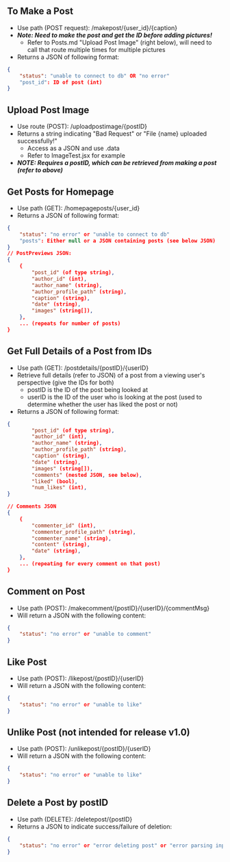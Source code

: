 ## To Make a Post

-   Use path (POST request): /makepost/{user_id}/{caption}
-   **_Note: Need to make the post and get the ID before adding pictures!_**
    -   Refer to Posts.md "Upload Post Image" (right below), will need to call that route multiple times for multiple pictures
-   Returns a JSON of following format:

```json
{
    "status": "unable to connect to db" OR "no error"
    "post_id": ID of post (int)
}
```

## Upload Post Image

-   Use route (POST): /uploadpostimage/{postID}
-   Returns a string indicating "Bad Request" or "File {name} uploaded successfully!"
    -   Access as a JSON and use .data
    -   Refer to ImageTest.jsx for example
-   **_NOTE: Requires a postID, which can be retrieved from making a post (refer to above)_**

## Get Posts for Homepage

-   Use path (GET): /homepageposts/{user_id}
-   Returns a JSON of following format:

```json
{
    "status": "no error" or "unable to connect to db"
    "posts": Either null or a JSON containing posts (see below JSON)
}
// PostPreviews JSON:
{
    {
        "post_id" (of type string),
        "author_id" (int),
        "author_name" (string),
        "author_profile_path" (string),
        "caption" (string),
        "date" (string),
        "images" (string[]),
    },
    ... (repeats for number of posts)
}
```

## Get Full Details of a Post from IDs

-   Use path (GET): /postdetails/{postID}/{userID}
-   Retrieve full details (refer to JSON) of a post from a viewing user's perspective (give the IDs for both)
    -   postID is the ID of the post being looked at
    -   userID is the ID of the user who is looking at the post (used to determine whether the user has liked the post or not)
-   Returns a JSON of following format:

```json
{
        "post_id" (of type string),
        "author_id" (int),
        "author_name" (string),
        "author_profile_path" (string),
        "caption" (string),
        "date" (string),
        "images" (string[]),
        "comments" (nested JSON, see below),
        "liked" (bool),
        "num_likes" (int),
}

// Comments JSON
{
    {
        "commenter_id" (int),
        "commenter_profile_path" (string),
        "commenter_name" (string),
        "content" (string),
        "date" (string),
    },
    ... (repeating for every comment on that post)
}
```

## Comment on Post

-   Use path (POST): /makecomment/{postID}/{userID}/{commentMsg}
-   Will return a JSON with the following content:

```json
{
    "status": "no error" or "unable to comment"
}
```

## Like Post

-   Use path (POST): /likepost/{postID}/{userID}
-   Will return a JSON with the following content:

```json
{
    "status": "no error" or "unable to like"
}
```

## Unlike Post (not intended for release v1.0)

-   Use path (POST): /unlikepost/{postID}/{userID}
-   Will return a JSON with the following content:

```json
{
    "status": "no error" or "unable to like"
}
```

## Delete a Post by postID

-   Use path (DELETE): /deletepost/{postID}
-   Returns a JSON to indicate success/failure of deletion:

```json
{
    "status": "no error" or "error deleting post" or "error parsing input" or "error deleting comments"
}
```
